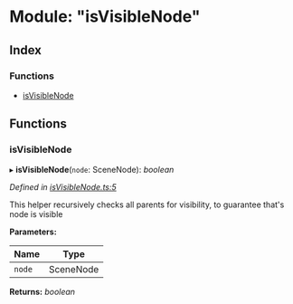 
# Module: "isVisibleNode"

## Index

### Functions

* [isVisibleNode](_isvisiblenode_.md#isvisiblenode)

## Functions

###  isVisibleNode

▸ **isVisibleNode**(`node`: SceneNode): *boolean*

*Defined in [isVisibleNode.ts:5](https://github.com/figma-plugin-helper-functions/figma-plugin-helpers/blob/1a3901b/src/helpers/isVisibleNode.ts#L5)*

This helper recursively checks all parents for visibility, to guarantee that's node is visible

**Parameters:**

Name | Type |
------ | ------ |
`node` | SceneNode |

**Returns:** *boolean*
